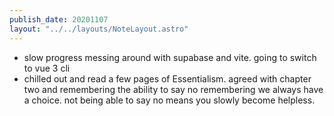```yaml
---
publish_date: 20201107
layout: "../../layouts/NoteLayout.astro"
---
```

- slow progress messing around with supabase and vite. going to switch to vue 3 cli
- chilled out and read a few pages of Essentialism. agreed with chapter two and remembering the ability to say no remembering we always have a choice. not being able to say no means you slowly become helpless.
